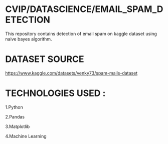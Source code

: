 # CVIP/DATASCIENCE/EMAIL_SPAM_DETECTION
This repository contains detection of email spam on kaggle dataset using naive bayes algorithm.
# DATASET SOURCE
https://www.kaggle.com/datasets/venky73/spam-mails-dataset
# TECHNOLOGIES USED :
1.Python

2.Pandas

3.Matplotlib

4.Machine Learning 
